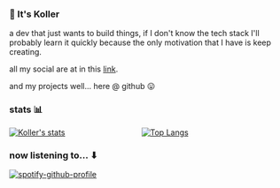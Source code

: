 ### 👋 It's Koller 

a dev that just wants to build things, if I don't know the tech stack I'll probably learn it quickly because the only motivation that I have is keep creating.

all my social are at in this [link](https://linktr.ee/0xKoller).

and my projects well... here @ github 😛

### stats 📊
[![Koller's stats](https://github-readme-stats.vercel.app/api?username=0xKoller)](https://github.com/anuraghazra/github-readme-stats)&nbsp;&nbsp;&nbsp;&nbsp;&nbsp;&nbsp;&nbsp;&nbsp;&nbsp;&nbsp;&nbsp;&nbsp;&nbsp;&nbsp;&nbsp;&nbsp;&nbsp;&nbsp;&nbsp;&nbsp;&nbsp;&nbsp;&nbsp;&nbsp;&nbsp;&nbsp;&nbsp;&nbsp;&nbsp;&nbsp;&nbsp;&nbsp;&nbsp;&nbsp;
[![Top Langs](https://github-readme-stats.vercel.app/api/top-langs/?username=0xKOller&layout=compact)](https://github.com/anuraghazra/github-readme-stats)

### now listening to... ⬇
[![spotify-github-profile](https://spotify-github-profile.vercel.app/api/view?uid=kollernqn&cover_image=true&theme=novatorem&show_offline=false&background_color=121212&interchange=true&bar_color=53b14f&bar_color_cover=false)](https://spotify-github-profile.vercel.app/api/view?uid=kollernqn&redirect=true)


